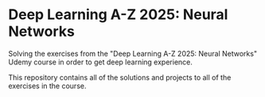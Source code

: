 # Deep Learning A-Z 2025: Neural Networks
Solving the exercises from the "Deep Learning A-Z 2025: Neural Networks" Udemy course in order to get deep learning experience.

This repository contains all of the solutions and projects to all of the exercises in the course. 